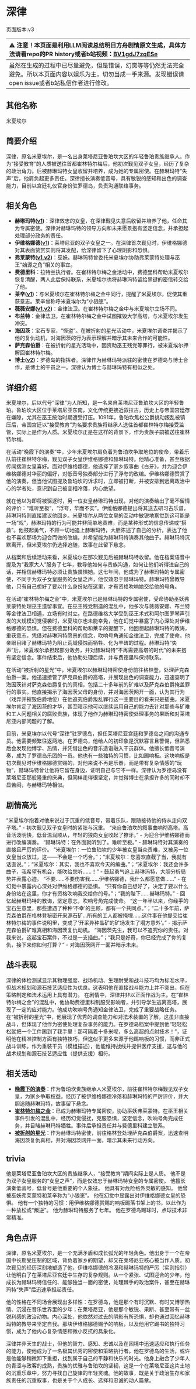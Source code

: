 # 深律
页面版本:v3
 

| :warning: 注意！本页面是利用LLM阅读总结明日方舟剧情原文生成，具体方法请看repo的PR history或者b站视频：[BV1gdJ7zqESe](https://www.bilibili.com/video/BV1gdJ7zqESe/)         |
|:----------------------------|
| 虽然在生成的过程中已尽量避免，但是错误，幻觉等等仍然无法完全避免。所以本页面内容以娱乐为主，切勿当成一手来源。发现错误请open issue或者b站私信作者进行修改。|



## 其他名称
米夏埃尔
## 简要介绍
深律，原名米夏埃尔，是一名出身莱塔尼亚鲁珀坎大区的年轻鲁珀贵族继承人。作为“接受教育”的人质被送往首都崔林特尔梅后，他初次觐见双子女皇，经历了复杂的政治角力。后被赫琳玛特女皇收留并培养，成为她的专属密使。在赫琳玛特“失声”后，他肩负起更多责任。深律擅长演奏低音号，具有敏锐的感知和出色的调查能力，目前以宫廷礼仪官身份驻罗德岛，负责沟通联络事务。
## 相关角色
-   **赫琳玛特([v1](../chars/extended_char_he_lin_ma_te.md))**：深律效忠的女皇，在深律觐见失意后收留并培养了他，任命其为专属密使。深律对赫琳玛特的领导方向和未来愿景抱有坚定信念，并承担起处理部分政务的责任。
-   **伊维格娜德([v1](../chars/extended_char_yi_wei_ge_na_de.md))**：莱塔尼亚的双子女皇之一。在深律首次觐见时，伊维格娜德对其表面赞赏实则将其发配，给深律留下了心理阴影和恐惧。
-   **弗莱蒙特([v1](../chars/extended_char_fu_lai_meng_te.md),[v2](extended_char_fu_lai_meng_te.md))**：巫妖。赫琳玛特曾委托米夏埃尔协助弗莱蒙特处理与巫王“始源之角”相关的事宜。
-   **费德里科**：拉特兰执行者。在崔林特尔梅之金活动中，费德里科帮助米夏埃尔恢复清醒，两人此后保持联系，米夏埃尔也将赫琳玛特留给黑键的密信转交给了他。
-   **莱辛([v1](../chars/extended_char_lai_xin.md))**：与米夏埃尔在崔林特尔梅之金中同行，提醒了米夏埃尔，促使其重获意志。莱辛曾称呼米夏埃尔为“小狼崽”。
-   **薇薇安娜([v1](../chars/char_4098_vvana.md),[v2](char_4098_vvana.md))**：金律法卫。在崔林特尔梅之金中与米夏埃尔立场不同。
-   **布兰特**：金律法卫。在崔林特尔梅之金中试图摧毁大学高塔，与米夏埃尔发生冲突。
-   **海因茨**：宝石专家，“怪盗”。在被折射的星光活动中，米夏埃尔调查并揭示了他的复仇动机，对海因茨的行为表示理解并暗示其未来合作的可能性。
-   **萨克森伯爵**：在被折射的星光活动中，因资助巫王残党等罪行，被米夏埃尔押解回崔林特尔梅。
-   **博士([v2](extended_char_bo_shi.md))**：罗德岛的指挥者。深律作为赫琳玛特派驻的密使在罗德岛与博士合作，是博士的干员之一。深律认为博士与赫琳玛特有相似之处。
## 详细介绍
米夏埃尔，后以代号“深律”为人所知，是一名来自莱塔尼亚鲁珀坎大区的年轻鲁珀。鲁珀坎大区位于莱塔尼亚东南，文化传统更接近叙拉古，历史上与帝国宫廷存在嫌隙，尤其在巫王统治时期遭受打压。1091年，鲁珀坎焦松公爵挑动叛乱被镇压后，帝国宫廷以“接受教育”为名要求贵族将继承人送往首都崔林特尔梅接受监管，实际上是作为人质。米夏埃尔正是在这样的背景下，作为贵族子嗣被送往崔林特尔梅。

在活动“晚霞下的演奏”中，少年米夏埃尔肩负着为鲁珀坎争取地位的使命，带着乐队前往崔林特尔梅，觐见双子女皇伊维格娜德和赫琳玛特。他精心准备，甚至根据传闻揣测女皇喜好。面对伊维格娜德，他选择了家乡叙事曲《白牙》，并为迎合伊维格娜德对华丽的偏好，对低音号独奏部分进行了浮夸的改编。伊维格娜德赞赏了他的演奏，但当他试图提及鲁珀坎的诉求时，立即被打断，并被安排到远离政治中心的学者处，意识到自己被变相冷落，内心绝望。

就在他以为即将被驱逐时，另一位女皇赫琳玛特出现，对他的演奏给出了毫不留情的评价：“难听至极”，“浮夸，华而不实”。伊维格娜德提出将其送去研习古乐谱，赫琳玛特则直接建议他回乡。米夏埃尔从两位女皇的互动中敏锐地察觉到这可能是一场“戏”，赫琳玛特的行为可能并非简单地责难，而是某种形式的信息传递或“搭救”。他鼓起勇气，不顾一切地追上赫琳玛特，大胆陈述了自己的分析，表达了他也不喜欢那场为迎合而做的改编，并希望能为赫琳玛特演奏其他曲子。赫琳玛特沉默离开，但米夏埃尔仍选择追随，故事在此留下悬念。

从档案和后续活动来看，米夏埃尔在那次觐见后被赫琳玛特收留。他在档案语音中提及为“我家大人”服务了七年，教导他如何与贵族沟通，如何让他们听得进自己的话，并相信赫琳玛特必须让贵族畏惧她。这七年间，他成为了赫琳玛特的专属密使，不同于为双子女皇服务的女皇之声，他仅效忠于赫琳玛特。赫琳玛特曾教导他，只有自己想好了要以什么身份站在这里，才有资格吹响她交给他的号角。

在活动“崔林特尔梅之金”中，米夏埃尔已是赫琳玛特的专属密使，受命协助巫妖弗莱蒙特处理巫王遗留事宜。在巫王残党制造的混乱中，他多次与薇薇安娜、布兰特等金律法卫相遇，立场有时对立。在路德维格大学受到巫王术式和阿尔图罗琴声引发的大规模幻觉侵袭时，米夏埃尔也未能幸免，他在幻觉中暴露了内心深处对伊维格娜德的恐惧。但在费德里科的帮助和莱辛的提醒下，他回想起赫琳玛特的教诲，重获意志，凭借对赫琳玛特愿景的信念，吹响号角通知金律法卫，完成了使命。他亲眼目睹了赫琳玛特为阻止荒域侵蚀而牺牲、化为丰碑的过程。赫琳玛特“失声”后，米夏埃尔承担起部分政务，并对赫琳玛特“不再需要高塔的时代”的未来抱有坚定信念。事件结束后，他协助处理后续，并与费德里科保持联系。

在活动“被折射的星光”中，米夏埃尔以赫琳玛特密使身份前往格林登，处理萨克森伯爵一案。他迅速接管了萨克森伯爵的高塔，并展现出色的调查能力，迅速查明了海因茨针对萨克森伯爵复仇的真相，包括二十多年前的矿难以及萨克森伯爵掩盖罪行的事实。他直接揭示了海因茨父母的身份，并对海因茨网开一面，认为其行为（戏弄并摧毁伯爵地位）在他追究伯爵叛乱罪行这一主要目的看来只是插曲。米夏埃尔肯定了海因茨的才华，甚至暗示他可以继续运用自己的能力去针对那些与矿难和工人问题相关的腐败贵族，体现了他作为赫琳玛特密使处理事务的果断和对莱塔尼亚内部问题的了解。

目前，米夏埃尔以代号“深律”驻罗德岛，担任莱塔尼亚宫廷和罗德岛之间的沟通专员。他需要频繁往返两地。在罗德岛，他给人的初印象是沉默寡言且警惕，但熟悉后会发现他博学、热情，并凭借出色的音乐造诣融入干员群体。他擅长低音号演奏，成为了罗德岛乐团的一员。他也有一些独特的习惯，比如踢响板。这块响板是初次觐见时伊维格娜德赏赐的，对他来说不再是乐器，而是带有复杂情感的“玩物”，赫琳玛特曾让他将它留在身边，证明自己与它不一样。深律认为罗德岛没有莱塔尼亚那般隆重的庆典，但同样走得很坚定，并觉得博士在承担许多的同时却不显苦闷，与赫琳玛特相似。
## 剧情高光
“米夏埃尔抱着对他来说过于沉重的低音号，带着乐队，跟随接待他的侍从走向双子塔。” - 初次觐见双子女皇时的紧张与沉重。
“来自鲁珀坎的叙事曲响彻高塔。高音活泼明快，低音温润顺从，年轻的狼向女皇收起了獠牙。” - 为迎合伊维格娜德而进行改编演奏。
“赫琳玛特：在外面就听到了。难听至极。” - 赫琳玛特对其演奏的直接且严厉的评价。
“米夏埃尔：一位鲁珀坎的少年被女皇当众责难，又被另一位女皇当众放过，这——不会是一个巧合。”；“米夏埃尔：您喜欢直截了当，我就有话直说。”；“米夏埃尔：其实，我也不喜欢今天的编曲。”；“米夏埃尔：我还会许多曲子，我希望有机会，能吹给您听......！” - 鼓起勇气追上赫琳玛特，大胆分析局势并表露心迹。
“不要......不要伤害我......伊维格娜德，我什么都愿意做......” - 在幻觉中暴露内心深处对伊维格娜德的恐惧。
“只有你自己想好了，决定了要以什么身份站在这里，你才有资格吹响我交给你的号。”；“我的陛下......赫琳玛特。” - 回忆起赫琳玛特的教诲，坚定意志，吹响号角完成使命。
“这一年半以来，你经手的宝石生意里，那些遭遇了种种‘不幸’的主顾，都有一个共同点。”；“二十多年前，萨克森伯爵在格林登秘密开采源石矿...所有的工人都被掩埋......这件事在他提交给崔林特尔梅的事件说明里，变成了‘开采异种晶矿的矿场发生了塌方意外’。” - 揭示萨克森伯爵矿难真相和海因茨复仇动机。
“海因茨先生，我可以不追究你的责任。对我来说，这起宝石案件，不过是一支插曲。”；“我只是好奇，你已经完成了你的复仇，接下来你如何打算？” - 对海因茨网开一面并暗示未来。
## 战斗表现
深律的体检测试显示其物理强度、战场机动、生理耐受和战斗技巧均为标准水平，但战术规划和源石技艺适应性为优良。这表明他在直接战斗能力上并不突出，但在策略制定和法术运用上具有潜力。
在剧情中，深律并非以正面作战为主。在“崔林特尔梅之金”的混乱中，他协助费德里科制服受影响者，并引导学生逃离高塔，展现了一定的应对能力。他成功吹响号角通知金律法卫，完成了重要战略任务。在“被折射的星光”中，他展现了优秀的调查能力和对法术装置的了解，这虽非直接战斗，但体现了他作为密使处理复杂事务的能力。在罗德岛档案中提到他“轻轻松松就把一个工件踢到了我手里！那可隔着十多米呢，多么高超的点射技术！”，证明他在精准控制方面有独特技巧，但这似乎更多来源于他踢响板的习惯，而非正式战斗训练。作为重装干员（模组描述），他能维持战线并提供医疗支援，这与他的战术规划和源石技艺适应性（提供支援）相符。
## 相关活动
-   **[晚霞下的演奏](../stories/story_baslin_set_1.md)**：作为鲁珀坎贵族继承人米夏埃尔，前往崔林特尔梅觐见双子女皇，为家乡争取权益。经历了被伊维格娜德冷落和赫琳玛特的严厉评价，并大胆追随赫琳玛特，故事留下悬念。
-   **[崔林特尔梅之金](../stories/act29side.md)**：已成为赫琳玛特专属密使，协助巫妖弗莱蒙特。在巫王相关事件引发的混乱中，经历幻觉侵扰，克服恐惧，坚定信念，吹响号角完成任务，并目睹赫琳玛特牺牲。事件后承担责任并与费德里科建立联系。
-   **[被折射的星光](../stories/story_kaitou_set_1.md)**：作为赫琳玛特密使，前往格林登处理萨克森伯爵案，迅速查明海因茨复仇真相，并对海因茨网开一面，暗示其未来行动方向。
## trivia
他是莱塔尼亚鲁珀坎大区的贵族继承人，“接受教育”期间实际上是人质。
他不是为双子女皇服务的“女皇之声”，而是仅效忠于赫琳玛特女皇的专属密使。
他擅长演奏低音号，低音号是他重要的个人象征。
他具有对危险格外灵敏的感知。
他曾被巫妖弗莱蒙特和莱辛称为“小狼崽”。
他在幻觉中显露出对伊维格娜德女皇的恐惧。
他有一个独特的习惯：用伊维格娜德赏赐的响板踢落书架上的书，以此作为一种放松或“叛逆”。
他为赫琳玛特服务了七年。
他在罗德岛踢球时，点球技术非常精准。
## 角色点评
深律，原名米夏埃尔，是一个充满矛盾和成长弧光的年轻角色。他出身于一个在帝国中长期受压制的区域，背负着家乡的期望，却又在莱塔尼亚核心被当作人质。初次觐见的经历深刻地塑造了他，伊维格娜德的冷漠和赫琳玛特的严厉（实则指引）让他明白了在莱塔尼亚宫廷中生存的复杂规则。从一个紧张、试图迎合的少年，他成长为赫琳玛特信任的、能够独当一面的密使，处理棘手的政治案件，甚至在赫琳玛特“失声”后迅速承担起责任。

他的性格在不同场合展现出多样性：在罗德岛，他是那个有时沉默、有时又博学热情、沉浸在音乐世界里的少年；在莱塔尼亚，他是那个敏锐、果断、甚至带有一丝锐利感的政治动物。内心深处，他依然对过去的阴影有所恐惧，却也通过回忆赫琳玛特的教导来坚定自我。那块伊维格娜德赐予的响板，以及他用它踢书的独特习惯，成为了他内心复杂情感和微小反抗的具象化。

深律并非天生的战士，但他的智力、感知、忠诚以及在困境中迅速适应和执行任务的能力，使他成为了一名极其优秀的密使和策略执行者。他在罗德岛的生活，或许是他能够稍微卸下重担，找到属于自己的平静和快乐的时光。他身上融合了少年人的青涩与政客的成熟，贵族的优雅与鲁珀坎的坚韧，这是一个在莱塔尼亚这片土地的沉重乐章中，努力寻找自己旋律的年轻灵魂。他的故事，既是关于政治生存和家族责任的沉重叙事，也是关于个人成长、选择和忠诚的动人篇章。